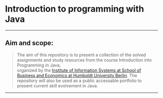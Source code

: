 # Introduction to programming with Java
---
## Aim and scope:  
> The aim of this repository is to present a collection of the solved assignments and study resources from the course Introduction into Programming in Java,  
organized by the [Institute of Information Systems at School of Business and Economics at Humboldt University Berlin](https://www.wiwi.hu-berlin.de/en/Professorships/bwl/wi/lehre).
The repository will also be used as a public accessable portfolio to present current skill evolvement in Java.
---

